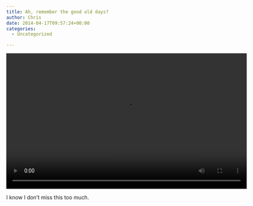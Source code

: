 ```yaml
---
title: Ah, remember the good old days?
author: Chris
date: 2014-04-17T09:57:24+00:00
categories:
  - Uncategorized

---
```

 <video controls preload="auto" playsinline data-setup='{"fluid": true}' width="640" height="360"> <source src="//balde.losno.co/v/Winamp.mp4" type="video/mp4" /> </video> 

I know I don&#8217;t miss this too much.
